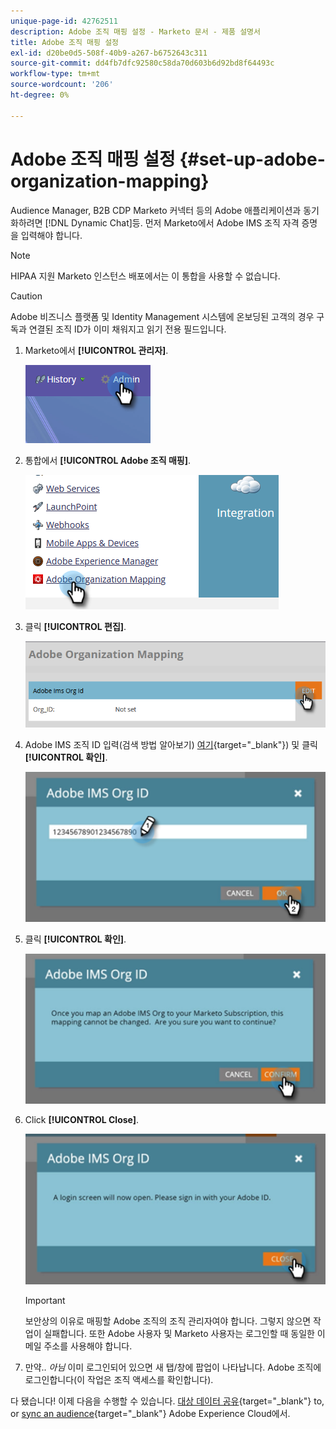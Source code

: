 ```yaml
---
unique-page-id: 42762511
description: Adobe 조직 매핑 설정 - Marketo 문서 - 제품 설명서
title: Adobe 조직 매핑 설정
exl-id: d20be0d5-508f-40b9-a267-b6752643c311
source-git-commit: dd4fb7dfc92580c58da70d603b6d92bd8f64493c
workflow-type: tm+mt
source-wordcount: '206'
ht-degree: 0%

---
```


# Adobe 조직 매핑 설정 {#set-up-adobe-organization-mapping}

Audience Manager, B2B CDP Marketo 커넥터 등의 Adobe 애플리케이션과 동기화하려면 [!DNL Dynamic Chat]등. 먼저 Marketo에서 Adobe IMS 조직 자격 증명을 입력해야 합니다.

>[!NOTE]
>
>HIPAA 지원 Marketo 인스턴스 배포에서는 이 통합을 사용할 수 없습니다.

>[!CAUTION]
>
>Adobe 비즈니스 플랫폼 및 Identity Management 시스템에 온보딩된 고객의 경우 구독과 연결된 조직 ID가 이미 채워지고 읽기 전용 필드입니다.

1. Marketo에서 **[!UICONTROL 관리자]**.

   ![](assets/set-up-adobe-experience-cloud-audience-sharing-1.png)

1. 통합에서 **[!UICONTROL Adobe 조직 매핑]**.

   ![](assets/set-up-adobe-experience-cloud-audience-sharing-2.png)

1. 클릭 **[!UICONTROL 편집]**.

   ![](assets/set-up-adobe-experience-cloud-audience-sharing-3.png)

1. Adobe IMS 조직 ID 입력(검색 방법 알아보기) [여기](https://experienceleague.adobe.com/docs/control-panel/using/faq.html){target="_blank"}) 및 클릭 **[!UICONTROL 확인]**.

   ![](assets/set-up-adobe-experience-cloud-audience-sharing-4.png)

1. 클릭 **[!UICONTROL 확인]**.

   ![](assets/set-up-adobe-experience-cloud-audience-sharing-5.png)

1. Click **[!UICONTROL Close]**.

   ![](assets/set-up-adobe-experience-cloud-audience-sharing-6.png)

   >[!IMPORTANT]
   >
   >보안상의 이유로 매핑할 Adobe 조직의 조직 관리자여야 합니다. 그렇지 않으면 작업이 실패합니다. 또한 Adobe 사용자 및 Marketo 사용자는 로그인할 때 동일한 이메일 주소를 사용해야 합니다.

1. 만약.. _아님_ 이미 로그인되어 있으면 새 탭/창에 팝업이 나타납니다. Adobe 조직에 로그인합니다(이 작업은 조직 액세스를 확인합니다).

다 됐습니다! 이제 다음을 수행할 수 있습니다. [대상 데이터 공유](/help/marketo/product-docs/core-marketo-concepts/smart-lists-and-static-lists/static-lists/send-a-list-to-adobe-experience-cloud.md){target="_blank"} to, or [sync an audience](/help/marketo/product-docs/adobe-experience-cloud-integrations/sync-an-audience-from-adobe-experience-cloud.md){target="_blank"} Adobe Experience Cloud에서.
